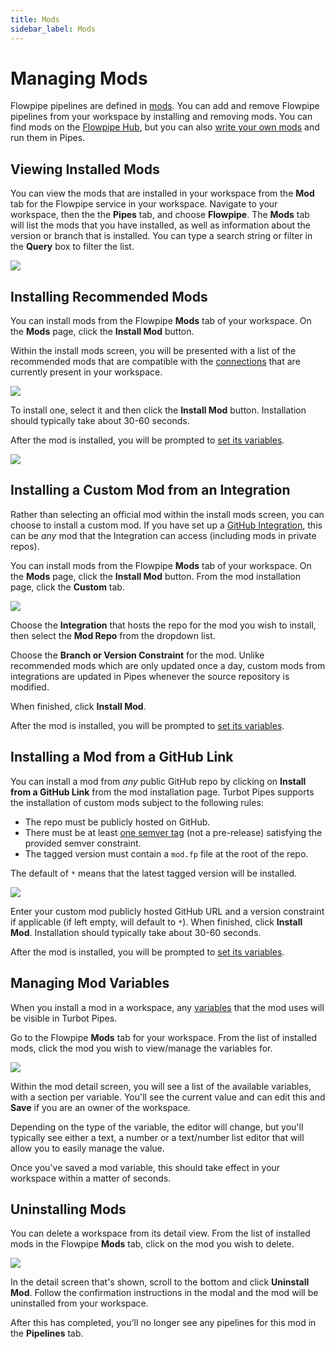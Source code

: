 ```yaml
---
title: Mods
sidebar_label: Mods
---
```


# Managing Mods

Flowpipe pipelines are defined in [mods](https://flowpipe.io/docs/build).  You can add and remove Flowpipe pipelines from your workspace by installing and removing mods.  You can find mods on the [Flowpipe Hub](https://hub.flowpipe.io/), but you can also [write your own mods](https://flowpipe.io/docs/build) and run them in Pipes.


## Viewing Installed Mods

You can view the mods that are installed in your workspace from the **Mod** tab for the Flowpipe service in your workspace.  Navigate to your workspace, then the the **Pipes** tab, and choose **Flowpipe**.  The **Mods** tab will list the mods that you have installed, as well as information about the version or branch that is installed.  You can type a search string or filter in the **Query** box to filter the list.

![](/images/docs/pipes/flowpipe/flowpipe_mod_list.png)


## Installing Recommended Mods

You can install mods from the Flowpipe **Mods** tab of your workspace. On the **Mods** page, click the **Install Mod** button.

Within the install mods screen, you will be presented with a list of the
recommended mods that are compatible with the
[connections](/pipes/docs/workspaces#managing-workspace-connections) that are currently present
in your workspace. 

![](/images/docs/pipes/flowpipe/flowpipe_mod_install_recommended.png)

To install one, select it and then click the **Install Mod** button.  Installation should typically take about 30-60 seconds.

After the mod is installed, you will be prompted to [set its variables](#managing-mod-variables).

![](/images/docs/pipes/flowpipe/flowpipe_mod_install_variables.png)


## Installing a Custom Mod from an Integration

Rather than selecting an official mod within the install mods screen, you can choose to install a custom mod.  If you have set up a [GitHub Integration](/pipes/docs/integrations/github), this can be *any* mod that the Integration can access (including mods in private repos).  

You can install mods from the Flowpipe **Mods** tab of your workspace. On the **Mods** page, click the **Install Mod** button.  From the mod installation page, click the **Custom** tab.

![](/images/docs/pipes/flowpipe/flowpipe_mod_install_custom_integration.png)

Choose the **Integration** that hosts the repo for the mod you wish to install, then select the **Mod Repo** from the dropdown list.  

Choose the **Branch or Version Constraint** for the mod.  Unlike recommended mods which are only updated once a day, custom mods from integrations are updated in Pipes whenever the source repository is modified. 

When finished, click **Install Mod**.

After the mod is installed, you will be prompted to [set its variables](#managing-mod-variables).


## Installing a Mod from a GitHub Link

You can install a mod from *any* public GitHub repo by clicking on **Install from a GitHub Link** from the mod installation page. Turbot Pipes supports the installation of custom mods subject to the following rules:

- The repo must be publicly hosted on GitHub.
- There must be at least [one semver tag](https://devhints.io/semver) (not a
  pre-release) satisfying the provided semver constraint.
- The tagged version must contain a `mod.fp` file at the root of the repo.

The default of `*` means that the latest tagged version will
be installed.


![](/images/docs/pipes/flowpipe/flowpipe_mod_install_custom_link.png)

Enter your custom mod publicly hosted GitHub URL and a version constraint if
applicable (if left empty, will default to `*`). When finished, click **Install Mod**.  Installation should typically take about 30-60 seconds.

After the mod is installed, you will be prompted to [set its variables](#managing-mod-variables).

## Managing Mod Variables

When you install a mod in a workspace, any [variables](https://flowpipe.io/docs/build/mod-variables) that the mod uses will be visible in Turbot Pipes.

Go to the Flowpipe **Mods** tab for your workspace.  From the list of installed mods, click the mod you wish to view/manage the variables for.

![](/images/docs/pipes/flowpipe/flowpipe_mod_variables.png)

Within the mod detail screen, you will see a list of the available variables,
with a section per variable. You'll see the current value and can edit this and
**Save** if you are an owner of the workspace.

Depending on the type of the variable, the editor will change, but you'll
typically see either a text, a number or a text/number list editor that will
allow you to easily manage the value.

Once you've saved a mod variable, this should take effect in your workspace
within a matter of seconds.

## Uninstalling Mods

You can delete a workspace from its detail view. From the list of installed mods in the Flowpipe **Mods** tab, click on the mod you wish to delete.

![](/images/docs/pipes/flowpipe/flowpipe_mod_settings.png)

In the detail screen that's shown, scroll to the bottom and click **Uninstall Mod**. Follow the confirmation instructions in the modal and the mod will be uninstalled from your workspace.

After this has completed, you'll no longer see any pipelines for this mod in
the **Pipelines** tab.
